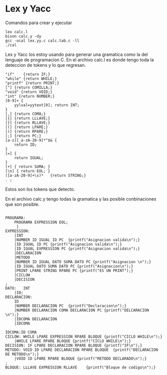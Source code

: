 # Lex y Yacc
Comandos para crear y ejecutar

```
lex calc.l
bison calc.y -dy
gcc -ocal lex.yy.c calc.tab.c -ll
./cal
```



Lex y Yacc los estoy usando para generar una gramatica como la del lenguaje de programacion C.
En el archivo calc.l es donde tengo toda la deteccion de tokens y lo que regresan.

```
"if"	{return IF;}
"while"	{return WHILE;}
"printf" {return PRINT;}
["]	{return COMILLA;}
"void" {return VOID;}
"int" {return NUMBER;}
[0-9]+ {
	yylval=yytext[0]; return INT;
}
[,]	{return COMA;}
[{]	{return LLLAVE;}
[}]	{return RLLAVE;}
[(]	{return LPARE;}
[)]	{return RPARE;}
[;]	{return PC;}
[a-z][_a-zA-Z0-9]*^$& {
	return ID;
}
[=] {
	return IGUAL;
}
[+] { return SUMA; }
[\n] { return EOL; }
([a-zA-Z0-9]+\s)*	{return STRING;} 
. ;
```
Estos son los tokens que detecto.

En el archivo calc.y tengo todas la gramatica y las posible conbinaciones que son posible.

```

PROGRAMA: 
	PROGRAMA EXPRESSION EOL;
	 |
EXPRESSION:
	|INT
	|NUMBER ID IGUAL ID PC  {printf("Asignacion valida\n");}
	|ID IGUAL ID PC	{printf("Asignacion valida\n");}
	|ID IGUAL EXPRESSION PC {printf("Asignacion valida\n");}
	|DECLARACION
	|METODO
	|NUMBER ID IGUAL DATO SUMA DATO PC {printf("Asignacion \n");}
	|ID IGUAL DATO SUMA DATO PC {printf("Asignacion\n");}
	|PRINT LPARE STRING RPARE PC {printf("ES UN PRINT");}
	|CICLOW
	|DECISION
;	
DATO:	INT
	|ID;
DECLARACION:
	ID
	|NUMBER DECLARACION PC	{printf("Declaracion\n");}
	|NUMBER DECLARACION COMA DECLARACION PC {printf("DELCARACION \n");}
	|IDCOMA DECLARACION
	|IDCOMA
	
IDCOMA:ID COMA 
CICLOW: WHILE LPARE EXPRESSION RPARE BLOQUE {printf("CICLO WHILE\n");}
	|WHILE LPARE RPARE BLOQUE {printf("CICLO WHILE\n");}
DECISION: IF LPARE DECLARACION RPARE BLOQUE {printf("IF\n");}
METODO: VOID ID LPARE DECLARACION RPARE BLOQUE	{printf("DECLARACION DE METODO\n");}
	|VOID ID LPARE RPARE BLOQUE {printf("METODO DECLARADO\n");}
;
BLOQUE: LLLAVE EXPRESSION RLLAVE	{printf("Bloque de codigo\n");}
 
```